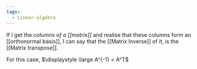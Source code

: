 ```yaml
---
tags:
  - Linear-algebra
---
```

If I get the *columns of a [[matrix]]* and realise that these columns form an [[orthonormal basis]], I can say that the [[Matrix Inverse]] of it, is the [[Matrix transpose]].

For this case, $\displaystyle \large A^{-1} = A^T$
